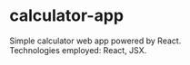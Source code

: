 # calculator-app

Simple calculator web app powered by React. <br>
Technologies employed: React, JSX.
